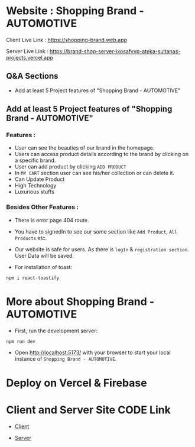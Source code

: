 # Website : Shopping Brand - AUTOMOTIVE

Client Live Link : https://shopping-brand.web.app

Server Live Link : https://brand-shop-server-ixosafvvp-ateka-sultanas-projects.vercel.app

## Q&A Sections
- Add at least 5 Project features of "Shopping Brand - AUTOMOTIVE"

## Add at least 5 Project features of "Shopping Brand - AUTOMOTIVE"

### Features :

* User can see the beauties of our brand in the homepage. 
* Users can access product details according to the brand by clicking on a specific brand.
* User can add product by clicking `ADD PRODUCT`
* In `MY CART` section user can see his/her collection or can delete it.
* Can Update Product
* High Technology
* Luxurious stuffs


### Besides Other Features :
* There is error page 404 route.
* You have to signedIn to see our some section like `Add Product`, `All Products` etc.
* Our website is safe for users. As there is `logIn` & `registration section`. User Data will be saved.


* For installation of toast:
```bash
npm i react-toastify
```




# More about Shopping Brand - AUTOMOTIVE
* First, run the development server:

```bash
npm run dev
```
* Open [http://localhost:5173/](http://localhost:5173/) with your browser to start your local instance of `Shopping Brand - AUTOMOTIVE`.


# Deploy on Vercel & Firebase

# Client and Server Site CODE Link

- [Client](https://github.com/programming-hero-web-course-4/b8a10-brandshop-client-side-Ateka-Oishi) 

- [Server](https://github.com/programming-hero-web-course-4/b8a10-brandshop-server-side-Ateka-Oishi)

